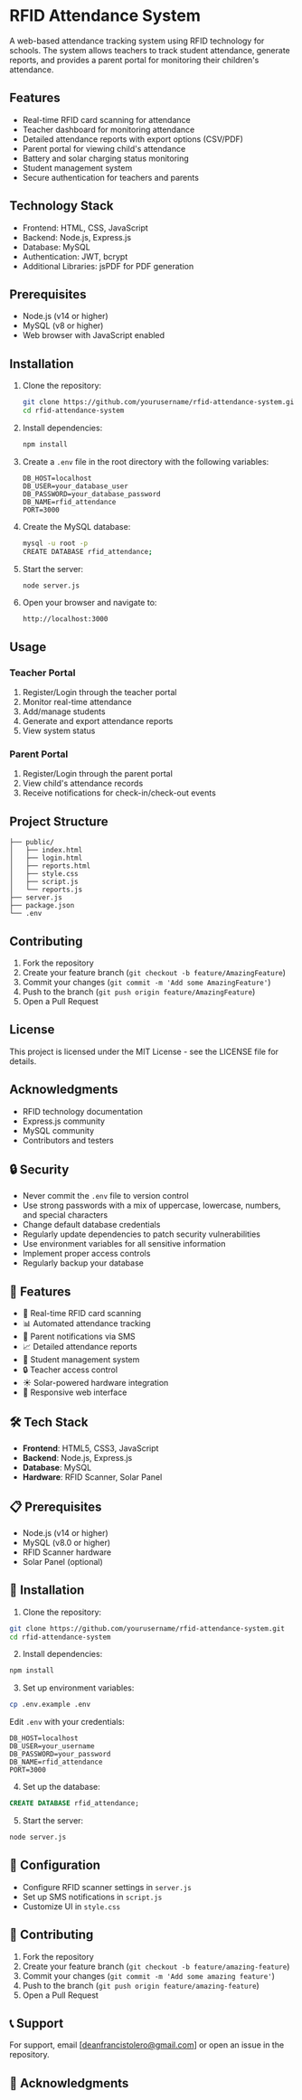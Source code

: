 # RFID Attendance System

A web-based attendance tracking system using RFID technology for schools. The system allows teachers to track student attendance, generate reports, and provides a parent portal for monitoring their children's attendance.

## Features

- Real-time RFID card scanning for attendance
- Teacher dashboard for monitoring attendance
- Detailed attendance reports with export options (CSV/PDF)
- Parent portal for viewing child's attendance
- Battery and solar charging status monitoring
- Student management system
- Secure authentication for teachers and parents

## Technology Stack

- Frontend: HTML, CSS, JavaScript
- Backend: Node.js, Express.js
- Database: MySQL
- Authentication: JWT, bcrypt
- Additional Libraries: jsPDF for PDF generation

## Prerequisites

- Node.js (v14 or higher)
- MySQL (v8 or higher)
- Web browser with JavaScript enabled

## Installation

1. Clone the repository:
   ```bash
   git clone https://github.com/yourusername/rfid-attendance-system.git
   cd rfid-attendance-system
   ```

2. Install dependencies:
   ```bash
   npm install
   ```

3. Create a `.env` file in the root directory with the following variables:
   ```
   DB_HOST=localhost
   DB_USER=your_database_user
   DB_PASSWORD=your_database_password
   DB_NAME=rfid_attendance
   PORT=3000
   ```

4. Create the MySQL database:
   ```bash
   mysql -u root -p
   CREATE DATABASE rfid_attendance;
   ```

5. Start the server:
   ```bash
   node server.js
   ```

6. Open your browser and navigate to:
   ```
   http://localhost:3000
   ```

## Usage

### Teacher Portal

1. Register/Login through the teacher portal
2. Monitor real-time attendance
3. Add/manage students
4. Generate and export attendance reports
5. View system status

### Parent Portal

1. Register/Login through the parent portal
2. View child's attendance records
3. Receive notifications for check-in/check-out events

## Project Structure

```
├── public/
│   ├── index.html
│   ├── login.html
│   ├── reports.html
│   ├── style.css
│   ├── script.js
│   └── reports.js
├── server.js
├── package.json
└── .env
```

## Contributing

1. Fork the repository
2. Create your feature branch (`git checkout -b feature/AmazingFeature`)
3. Commit your changes (`git commit -m 'Add some AmazingFeature'`)
4. Push to the branch (`git push origin feature/AmazingFeature`)
5. Open a Pull Request

## License

This project is licensed under the MIT License - see the LICENSE file for details.

## Acknowledgments

- RFID technology documentation
- Express.js community
- MySQL community
- Contributors and testers

## 🔒 Security

- Never commit the `.env` file to version control
- Use strong passwords with a mix of uppercase, lowercase, numbers, and special characters
- Change default database credentials
- Regularly update dependencies to patch security vulnerabilities
- Use environment variables for all sensitive information
- Implement proper access controls
- Regularly backup your database

## 🚀 Features

- 📱 Real-time RFID card scanning
- 📊 Automated attendance tracking
- 📱 Parent notifications via SMS
- 📈 Detailed attendance reports
- 👥 Student management system
- 🔒 Teacher access control
- ☀️ Solar-powered hardware integration
- 📱 Responsive web interface

## 🛠️ Tech Stack

- **Frontend**: HTML5, CSS3, JavaScript
- **Backend**: Node.js, Express.js
- **Database**: MySQL
- **Hardware**: RFID Scanner, Solar Panel

## 📋 Prerequisites

- Node.js (v14 or higher)
- MySQL (v8.0 or higher)
- RFID Scanner hardware
- Solar Panel (optional)

## 🚀 Installation

1. Clone the repository:
```bash
git clone https://github.com/yourusername/rfid-attendance-system.git
cd rfid-attendance-system
```

2. Install dependencies:
```bash
npm install
```

3. Set up environment variables:
```bash
cp .env.example .env
```
Edit `.env` with your credentials:
```
DB_HOST=localhost
DB_USER=your_username
DB_PASSWORD=your_password
DB_NAME=rfid_attendance
PORT=3000
```

4. Set up the database:
```sql
CREATE DATABASE rfid_attendance;
```

5. Start the server:
```bash
node server.js
```

## 🔧 Configuration

- Configure RFID scanner settings in `server.js`
- Set up SMS notifications in `script.js`
- Customize UI in `style.css`


## 🤝 Contributing

1. Fork the repository
2. Create your feature branch (`git checkout -b feature/amazing-feature`)
3. Commit your changes (`git commit -m 'Add some amazing feature'`)
4. Push to the branch (`git push origin feature/amazing-feature`)
5. Open a Pull Request


## 📞 Support

For support, email [deanfrancistolero@gmail.com] or open an issue in the repository.

## 🙏 Acknowledgments
